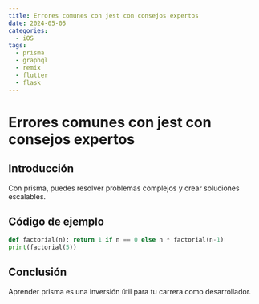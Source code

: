 ```yaml
---
title: Errores comunes con jest con consejos expertos
date: 2024-05-05
categories:
  - iOS
tags:
  - prisma
  - graphql
  - remix
  - flutter
  - flask
---
```


# Errores comunes con jest con consejos expertos

## Introducción

Con prisma, puedes resolver problemas complejos y crear soluciones escalables.

## Código de ejemplo

```python
def factorial(n): return 1 if n == 0 else n * factorial(n-1)
print(factorial(5))
```

## Conclusión

Aprender prisma es una inversión útil para tu carrera como desarrollador.